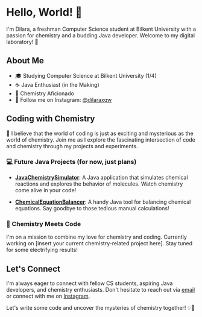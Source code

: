 # Hello, World! 👋

I'm Dilara, a freshman Computer Science student at Bilkent University with a passion for chemistry and a budding Java developer. Welcome to my digital laboratory! 🔬

## About Me

- 🎓 Studying Computer Science at Bilkent University (1/4)
- ☕ Java Enthusiast (in the Making)
- 🧪 Chemistry Aficionado
- 📸 Follow me on Instagram: [@dilaraxqw](https://www.instagram.com/dilaraxqw/)

## Coding with Chemistry

🌟 I believe that the world of coding is just as exciting and mysterious as the world of chemistry. Join me as I explore the fascinating intersection of code and chemistry through my projects and experiments.

### 💻 Future Java Projects (for now, just plans)

- [**JavaChemistrySimulator**](https://github.com/dilaraxqw/JavaChemistrySimulator): A Java application that simulates chemical reactions and explores the behavior of molecules. Watch chemistry come alive in your code!

- [**ChemicalEquationBalancer**](https://github.com/dilaraxqw/ChemicalEquationBalancer): A handy Java tool for balancing chemical equations. Say goodbye to those tedious manual calculations!

### 🧪 Chemistry Meets Code

I'm on a mission to combine my love for chemistry and coding. Currently working on [insert your current chemistry-related project here]. Stay tuned for some electrifying results!

## Let's Connect

I'm always eager to connect with fellow CS students, aspiring Java developers, and chemistry enthusiasts. Don't hesitate to reach out via [email](mailto:dilaraerbenzer.ug.bilkent.edu.tr) or connect with me on [Instagram](https://www.instagram.com/dilaraxqw/).

Let's write some code and uncover the mysteries of chemistry together! 💡🌌
